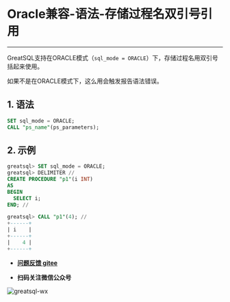 # Oracle兼容-语法-存储过程名双引号引用
---


GreatSQL支持在ORACLE模式（`sql_mode = ORACLE`）下，存储过程名用双引号括起来使用。

如果不是在ORACLE模式下，这么用会触发报告语法错误。

## 1. 语法

```sql
SET sql_mode = ORACLE;
CALL "ps_name"(ps_parameters);
```

## 2. 示例

```sql
greatsql> SET sql_mode = ORACLE;
greatsql> DELIMITER //
CREATE PROCEDURE "p1"(i INT)
AS
BEGIN
  SELECT i;
END; //

greatsql> CALL "p1"(4); //
+------+
| i    |
+------+
|    4 |
+------+
```



- **[问题反馈 gitee](https://gitee.com/GreatSQL/GreatSQL-Manual/issues)**

- **扫码关注微信公众号**

![greatsql-wx](../greatsql-wx.jpg)
